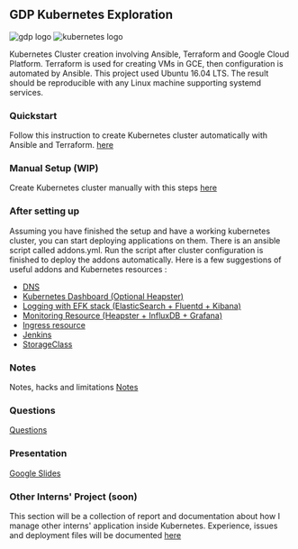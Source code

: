 ## GDP Kubernetes Exploration
![gdp logo](https://gdpventure.com/sites/all/themes/gdp_desktop/images/gdp-logo.png)
![kubernetes logo](https://www.devopsnexus.com/user/pages/03.consultancy-areas/01.containerization/_technologies/kubernetes_logo.png)


Kubernetes Cluster creation involving Ansible, Terraform and Google Cloud Platform. 
Terraform is used for creating VMs in GCE, then configuration is automated by Ansible.
This project used Ubuntu 16.04 LTS. The result should be reproducible with any Linux machine supporting systemd services.


### Quickstart
Follow this instruction to create Kubernetes cluster automatically with Ansible and Terraform.
[here](Documentation/quickstart.md)


### Manual Setup (WIP)
Create Kubernetes cluster manually with this steps
[here](Documentation/manual_setup.md)


### After setting up
Assuming you have finished the setup and have a working kubernetes cluster, you can start deploying applications on them.
There is an ansible script called addons.yml. Run the script after cluster configuration is finished to deploy the addons automatically. 
Here is a few suggestions of useful addons and Kubernetes resources :
- [DNS](Documentation/addons/dns.md)
- [Kubernetes Dashboard (Optional Heapster)](Documentation/addons/dashboard.md)
- [Logging with EFK stack (ElasticSearch + Fluentd + Kibana)](Documentation/addons/logging.md)
- [Monitoring Resource (Heapster + InfluxDB + Grafana)](Documentation/addons/monitor.md)
- [Ingress resource](Documentation/addons/ingress.md)
- [Jenkins](Documentation/addons/jenkins.md)
- [StorageClass](Documentation/addons/storage.md)


### Notes
Notes, hacks and limitations [Notes](Notes.md)


### Questions
[Questions](Questions.md)


### Presentation
[Google Slides](https://docs.google.com/presentation/d/1tl7aIaKDEqyuU9VEx__fnUklybM0u7ZOq-AM2w0h4pA/edit?usp=sharing)


### Other Interns' Project (soon)
This section will be a collection of report and documentation about how I manage other interns' application inside Kubernetes.
Experience, issues and deployment files will be documented [here](Documentation/interns/README.md)